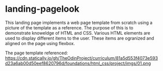 # landing-pagelook
This landing page implements a web page template from scratch using a picture of the template as a reference. The purpose of this is to demonstrate knoweldge of HTML and CSS. Various HTML elements are used to display different items to the user. These items are ogranized and aligned on the page using flexbox.

The page template referenced: https://cdn.statically.io/gh/TheOdinProject/curriculum/81a5d553f4073e593d23a6ab00d50eef8620796d/foundations/html_css/project/imgs/01.png
